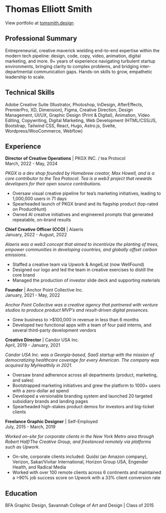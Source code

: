 # Thomas Elliott Smith

View portfolio at [tomsmith.design](https://tomsmith.design)

## Professional Summary
Entrepreneurial, creative maverick wielding end-to-end expertise within the modern tech pipeline: design, code, copy, video, animation, digital marketing, and more. 9+ years of experience navigating turbulent startup environments, bringing clarity to complex problems, and bridging inter-departmental communication gaps. Hands-on skills to grow, empathetic leadership to scale.

## Technical Skills
Adobe Creative Suite (Illustrator, Photoshop, InDesign, AfterEffects, PremierPro, XD, Dimension), Figma, Creative Direction, Design Management, UI/UX, Graphic Design (Print & Digital), Animation, Video Editing, Copywriting, Digital Marketing, Web Development (HTML/CSS/JS, Bootstrap, Tailwind CSS, React, Hugo, Astro.js, Svelte, Wordpress/WooCommerce, Webflow)

## Experience
**Director of Creative Operations** | PKGX INC. / tea Protocol<br>March, 2022 - May, 2024

_PKGX is a dev shop founded by Homebrew creator, Max Howell, and is a core contributor to the Tea Protocol. Tea is a web3 project that rewards developers for their open source contributions._

- Oversaw visual creative pipeline for tea’s marketing initiatives, leading to 1,000,000 users in 71 days
- Spearheaded launch of PKGX brand and its flagship product (top-rated on ProductHunt)
- Owned AI creative initiatives and engineered prompts that generated repeatable, on-brand results

**Chief Creative Officer (CCO)** | Alaeris<br>
January, 2022 - August, 2022

_Alaeris was a web3 concept that aimed to incentivize the planting of trees, empower communities in developing countries, and globally offset carbon emissions._

- Staffed a creative team via Upwork & AngelList (now WellFound) 
- Designed our logo and led the team in creative exercises to distill the core brand
- Managed the production of investor slide deck and supporting materials

**Founder** | Anchor Point Collective Inc.<br>
January, 2021 - May, 2022

_Anchor Point Collective was a creative agency that partnered with venture studios to produce product MVP’s and result-driven digital presences._

- Grew business to >$100,000 in revenue in less than 6 months
- Developed two functional apps with a team of four paid interns, and several third-party development vendors

**Creative Director** | Candor USA Inc.<br>
April, 2019 - January, 2021

_Candor USA Inc. was a Georgia-based, SaaS startup with the mission of democratizing healthcare coverage for every American. The company was acquired by MyHealthily in 2021._

- Oversaw brand adherence across all departments (product, marketing, and sales)
- Bootstrapped marketing initiatives and grew the platform to 1000+ users with a zero-dollar ad spend
- Developed a versionable branding system and launched 20 targeted subsidiary brands and landing pages
- Spearheaded high-stakes product demos for investors and big-ticket clients

**Freelance Graphic Designer** | Self-Employed<br>
July, 2015 - March, 2019

_Worked on-site for corporate clients in the New York Metro area through Robert Half/The Creative Group, and freelanced remotely via platforms such as Upwork._

- On-site, corporate clients included: Quidsi (an Amazon company), Verizon, Sakar/Vivitar International, Horizon Group USA, Engender Health, and Radical Media
- Worked with over 100 remote clients across 6 continents and maintained a >90% job success score on Upwork with a 33% client conversion rate

## Education
BFA Graphic Design, Savannah College of Art and Design | Class of 2015
